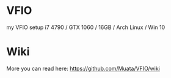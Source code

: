 # VFIO
my VFIO setup i7 4790 / GTX 1060 / 16GB / Arch Linux / Win 10

# Wiki

More you can read here:
https://github.com/Muata/VFIO/wiki
